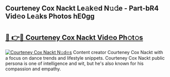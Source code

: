 ## Courteney Cox Nackt Le𝚊k𝚎d N𝚞𝚍e - Part-bR4 Vid𝚎o Le𝚊ks Photos hE0gg

# <h2><a href="http://fb0ayv.evod.top/?m=Courteney+Cox+Nackt">🔗 👉🔴 Courteney Cox Nackt Vid𝚎o Ph𝚘t𝚘s</a></h2>

[![Courteney Cox Nackt N𝚞d𝚎s](https://i.imgur.com/8V9OHl7.gif)](http://fb0ayv.evod.top/?m=Courteney+Cox+Nackt)
Content creator Courteney Cox Nackt with a focus on dance trends and lifestyle snippets. Courteney Cox Nackt public persona is one of intelligence and wit, but he's also known for his compassion and empathy. 
